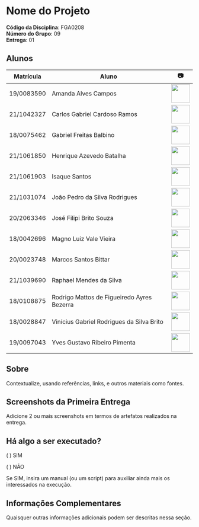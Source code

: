 # Nome do Projeto <!-- TROCAR LINK DO REPO (index.html) QUANDO ESCOLHER NOME DO GRUPO E ALTERAR NOME DO REPO NO GH -->

**Código da Disciplina**: FGA0208<br>
**Número do Grupo**: 09<br>
**Entrega**: 01<br>

## Alunos

| Matrícula  | Aluno                                      | 📷                                                                                                                         |
| ---------- | ------------------------------------------ | -------------------------------------------------------------------------------------------------------------------------- |
| 19/0083590 | Amanda Alves Campos                        | [<img src="https://avatars.githubusercontent.com/u/129637817?v=4" width=50>](https://github.com/acamposs)                  |
| 21/1042327 | Carlos Gabriel Cardoso Ramos               | [<img src="https://avatars.githubusercontent.com/u/116928666?v=4" width=50>](https://github.com/TheCarlosRamos)            |
| 18/0075462 | Gabriel Freitas Balbino                    | [<img src="https://avatars.githubusercontent.com/u/56280085?v=4" width=50>](https://github.com/gabrielfreitass1)           |
| 21/1061850 | Henrique Azevedo Batalha                   | [<img src="https://avatars.githubusercontent.com/u/101186218?v=4" width=50>](https://github.com/HeBatalha)                 |
| 21/1061903 | Isaque Santos                              | [<img src="https://avatars.githubusercontent.com/u/101431986?v=4" width=50>](https://github.com/IsaqueSH)                  |
| 21/1031074 | João Pedro da Silva Rodrigues              | [<img src="https://avatars.githubusercontent.com/u/100419740?v=4" width=50>](https://github.com/joaopedrodasilvarodrigues) |
| 20/2063346 | José Filipi Brito Souza                    | [<img src="https://avatars.githubusercontent.com/u/88348501?v=4" width=50>](https://github.com/JoseFilipi)                 |
| 18/0042696 | Magno Luiz Vale Vieira                     | [<img src="https://avatars.githubusercontent.com/u/55704216?v=4" width=50>](https://github.com/magnluiz)                   |
| 20/0023748 | Marcos Santos Bittar                       | [<img src="https://avatars.githubusercontent.com/u/71234052?v=4" width=50>](https://github.com/Bittarx)                    |
| 21/1039690 | Raphael Mendes da Silva                    | [<img src="https://avatars.githubusercontent.com/u/89037051?v=4" width=50>](https://github.com/Raphides)                   |
| 18/0108875 | Rodrigo Mattos de Figueiredo Ayres Bezerra | [<img src="https://avatars.githubusercontent.com/u/87432244?v=4" width=50>](https://github.com/Rodrigomfab88)              |
| 18/0028847 | Vinícius Gabriel Rodrigues da Silva Brito  | [<img src="https://avatars.githubusercontent.com/u/60819460?v=4" width=50>](https://github.com/vini051)                    |
| 19/0097043 | Yves Gustavo Ribeiro Pimenta               | [<img src="https://avatars.githubusercontent.com/u/73966483?v=4" width=50>](https://github.com/Yvestxt)                    |

## Sobre

Contextualize, usando referências, links, e outros materiais como fontes.

## Screenshots da Primeira Entrega

Adicione 2 ou mais screenshots em termos de artefatos realizados na entrega.

## Há algo a ser executado?

( ) SIM

( ) NÃO

Se SIM, insira um manual (ou um script) para auxiliar ainda mais os interessados na execução.

## Informações Complementares

Quaisquer outras informações adicionais podem ser descritas nessa seção.

